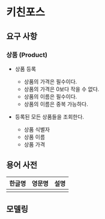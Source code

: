 # 키친포스

## 요구 사항
### 상품 (Product)
* 상품 등록  
  * 상품의 가격은 필수이다.  
  * 상품의 가격은 0보다 작을 수 없다.  
  * 상품의 이름은 필수이다.  
  * 상품의 이름은 중복 가능하다.  

* 등록된 모든 상품들을 조회한다.  
  * 상품 식별자  
  * 상품 이름  
  * 상품 가격  
## 용어 사전

| 한글명 | 영문명 | 설명 |
| --- | --- | --- |
|  |  |  |

## 모델링
